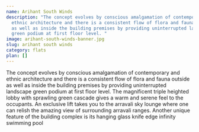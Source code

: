 ```yaml
---
name: Arihant South Winds
description: "The concept evolves by conscious amalgamation of contemporary and
  ethnic architecture and there is a consistent flow of flora and fauna outside
  as well as inside the building premises by providing uninterrupted landscape
  green podium at first floor level. "
image: arihant-south-winds-banner.jpg
slug: arihant south winds
category: flats
plan: []
---
```

<!--StartFragment-->

The concept evolves by conscious amalgamation of contemporary and ethnic architecture and there is a consistent flow of flora and fauna outside as well as inside the building premises by providing uninterrupted landscape green podium at first floor level. The magnificent triple heighted lobby with sprawling green cascade gives a warm and serene feel to the occupants. An exclusive lift takes you to the arravali sky lounge where one can relish the amazing view of surrounding arravali ranges. Another unique feature of the building complex is its hanging glass knife edge infinity swimming pool

<!--EndFragment-->